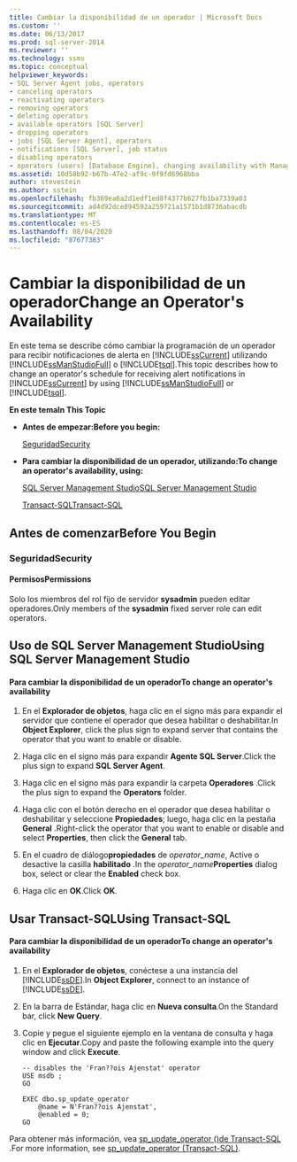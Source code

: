 ```yaml
---
title: Cambiar la disponibilidad de un operador | Microsoft Docs
ms.custom: ''
ms.date: 06/13/2017
ms.prod: sql-server-2014
ms.reviewer: ''
ms.technology: ssms
ms.topic: conceptual
helpviewer_keywords:
- SQL Server Agent jobs, operators
- canceling operators
- reactivating operators
- removing operators
- deleting operators
- available operators [SQL Server]
- dropping operators
- jobs [SQL Server Agent], operators
- notifications [SQL Server], job status
- disabling operators
- operators (users) [Database Engine], changing availability with Management Studio
ms.assetid: 10d58b92-b67b-47e2-af9c-9f9fd6968bba
author: stevestein
ms.author: sstein
ms.openlocfilehash: fb369ea6a2d1edf1ed8f4377b627fb1ba7339a03
ms.sourcegitcommit: ad4d92dce894592a259721a1571b1d8736abacdb
ms.translationtype: MT
ms.contentlocale: es-ES
ms.lasthandoff: 08/04/2020
ms.locfileid: "87677383"
---
```

# <a name="change-an-operator39s-availability"></a><span data-ttu-id="53e5e-102">Cambiar la disponibilidad de un operador</span><span class="sxs-lookup"><span data-stu-id="53e5e-102">Change an Operator&#39;s Availability</span></span>
  <span data-ttu-id="53e5e-103">En este tema se describe cómo cambiar la programación de un operador para recibir notificaciones de alerta en [!INCLUDE[ssCurrent](../../includes/sscurrent-md.md)] utilizando [!INCLUDE[ssManStudioFull](../../includes/ssmanstudiofull-md.md)] o [!INCLUDE[tsql](../../includes/tsql-md.md)].</span><span class="sxs-lookup"><span data-stu-id="53e5e-103">This topic describes how to change an operator's schedule for receiving alert notifications in [!INCLUDE[ssCurrent](../../includes/sscurrent-md.md)] by using [!INCLUDE[ssManStudioFull](../../includes/ssmanstudiofull-md.md)] or [!INCLUDE[tsql](../../includes/tsql-md.md)].</span></span>  
  
 <span data-ttu-id="53e5e-104">**En este tema**</span><span class="sxs-lookup"><span data-stu-id="53e5e-104">**In This Topic**</span></span>  
  
-   <span data-ttu-id="53e5e-105">**Antes de empezar:**</span><span class="sxs-lookup"><span data-stu-id="53e5e-105">**Before you begin:**</span></span>  
  
     [<span data-ttu-id="53e5e-106">Seguridad</span><span class="sxs-lookup"><span data-stu-id="53e5e-106">Security</span></span>](#Security)  
  
-   <span data-ttu-id="53e5e-107">**Para cambiar la disponibilidad de un operador, utilizando:**</span><span class="sxs-lookup"><span data-stu-id="53e5e-107">**To change an operator's availability, using:**</span></span>  
  
     [<span data-ttu-id="53e5e-108">SQL Server Management Studio</span><span class="sxs-lookup"><span data-stu-id="53e5e-108">SQL Server Management Studio</span></span>](#SSMSProcedure)  
  
     [<span data-ttu-id="53e5e-109">Transact-SQL</span><span class="sxs-lookup"><span data-stu-id="53e5e-109">Transact-SQL</span></span>](#TsqlProcedure)  
  
##  <a name="before-you-begin"></a><a name="BeforeYouBegin"></a> <span data-ttu-id="53e5e-110">Antes de comenzar</span><span class="sxs-lookup"><span data-stu-id="53e5e-110">Before You Begin</span></span>  
  
###  <a name="security"></a><a name="Security"></a> <span data-ttu-id="53e5e-111">Seguridad</span><span class="sxs-lookup"><span data-stu-id="53e5e-111">Security</span></span>  
  
####  <a name="permissions"></a><a name="Permissions"></a> <span data-ttu-id="53e5e-112">Permisos</span><span class="sxs-lookup"><span data-stu-id="53e5e-112">Permissions</span></span>  
 <span data-ttu-id="53e5e-113">Solo los miembros del rol fijo de servidor **sysadmin** pueden editar operadores.</span><span class="sxs-lookup"><span data-stu-id="53e5e-113">Only members of the **sysadmin** fixed server role can edit operators.</span></span>  
  
##  <a name="using-sql-server-management-studio"></a><a name="SSMSProcedure"></a> <span data-ttu-id="53e5e-114">Uso de SQL Server Management Studio</span><span class="sxs-lookup"><span data-stu-id="53e5e-114">Using SQL Server Management Studio</span></span>  
  
#### <a name="to-change-an-operators-availability"></a><span data-ttu-id="53e5e-115">Para cambiar la disponibilidad de un operador</span><span class="sxs-lookup"><span data-stu-id="53e5e-115">To change an operator's availability</span></span>  
  
1.  <span data-ttu-id="53e5e-116">En el **Explorador de objetos**, haga clic en el signo más para expandir el servidor que contiene el operador que desea habilitar o deshabilitar.</span><span class="sxs-lookup"><span data-stu-id="53e5e-116">In **Object Explorer**, click the plus sign to expand server that contains the operator that you want to enable or disable.</span></span>  
  
2.  <span data-ttu-id="53e5e-117">Haga clic en el signo más para expandir **Agente SQL Server**.</span><span class="sxs-lookup"><span data-stu-id="53e5e-117">Click the plus sign to expand **SQL Server Agent**.</span></span>  
  
3.  <span data-ttu-id="53e5e-118">Haga clic en el signo más para expandir la carpeta **Operadores** .</span><span class="sxs-lookup"><span data-stu-id="53e5e-118">Click the plus sign to expand the **Operators** folder.</span></span>  
  
4.  <span data-ttu-id="53e5e-119">Haga clic con el botón derecho en el operador que desea habilitar o deshabilitar y seleccione **Propiedades**; luego, haga clic en la pestaña **General** .</span><span class="sxs-lookup"><span data-stu-id="53e5e-119">Right-click the operator that you want to enable or disable and select **Properties**, then click the **General** tab.</span></span>  
  
5.  <span data-ttu-id="53e5e-120">En el cuadro de diálogo**propiedades** de _operator_name_, Active o desactive la casilla **habilitado** .</span><span class="sxs-lookup"><span data-stu-id="53e5e-120">In the _operator_name_**Properties** dialog box, select or clear the **Enabled** check box.</span></span>  
  
6.  <span data-ttu-id="53e5e-121">Haga clic en **OK**.</span><span class="sxs-lookup"><span data-stu-id="53e5e-121">Click **OK**.</span></span>  
  
##  <a name="using-transact-sql"></a><a name="TsqlProcedure"></a> <span data-ttu-id="53e5e-122">Usar Transact-SQL</span><span class="sxs-lookup"><span data-stu-id="53e5e-122">Using Transact-SQL</span></span>  
  
#### <a name="to-change-an-operators-availability"></a><span data-ttu-id="53e5e-123">Para cambiar la disponibilidad de un operador</span><span class="sxs-lookup"><span data-stu-id="53e5e-123">To change an operator's availability</span></span>  
  
1.  <span data-ttu-id="53e5e-124">En el **Explorador de objetos**, conéctese a una instancia del [!INCLUDE[ssDE](../../includes/ssde-md.md)].</span><span class="sxs-lookup"><span data-stu-id="53e5e-124">In **Object Explorer**, connect to an instance of [!INCLUDE[ssDE](../../includes/ssde-md.md)].</span></span>  
  
2.  <span data-ttu-id="53e5e-125">En la barra de Estándar, haga clic en **Nueva consulta**.</span><span class="sxs-lookup"><span data-stu-id="53e5e-125">On the Standard bar, click **New Query**.</span></span>  
  
3.  <span data-ttu-id="53e5e-126">Copie y pegue el siguiente ejemplo en la ventana de consulta y haga clic en **Ejecutar**.</span><span class="sxs-lookup"><span data-stu-id="53e5e-126">Copy and paste the following example into the query window and click **Execute**.</span></span>  
  
    ```  
    -- disables the 'Fran??ois Ajenstat' operator  
    USE msdb ;  
    GO  
  
    EXEC dbo.sp_update_operator   
        @name = N'Fran??ois Ajenstat',  
        @enabled = 0;  
    GO  
    ```  
  
 <span data-ttu-id="53e5e-127">Para obtener más información, vea [sp_update_operator &#40;&#41;de Transact-SQL ](/sql/relational-databases/system-stored-procedures/sp-update-operator-transact-sql).</span><span class="sxs-lookup"><span data-stu-id="53e5e-127">For more information, see [sp_update_operator &#40;Transact-SQL&#41;](/sql/relational-databases/system-stored-procedures/sp-update-operator-transact-sql).</span></span>  
  
  
